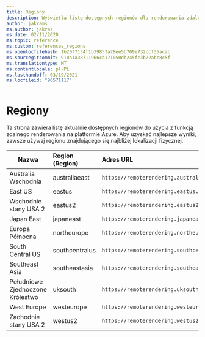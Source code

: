 ```yaml
---
title: Regiony
description: Wyświetla listę dostępnych regionów dla renderowania zdalnego na platformie Azure
author: jakrams
ms.author: jakras
ms.date: 02/11/2020
ms.topic: reference
ms.custom: references_regions
ms.openlocfilehash: 1b20f7134f1b39853a78ee5b709e732ccf35acac
ms.sourcegitcommit: 910a1a38711966cb171050db245fc3b22abc8c5f
ms.translationtype: MT
ms.contentlocale: pl-PL
ms.lasthandoff: 03/19/2021
ms.locfileid: "96571117"
---
```

# <a name="regions"></a>Regiony

Ta strona zawiera listę aktualnie dostępnych regionów do użycia z funkcją zdalnego renderowania na platformie Azure. Aby uzyskać najlepsze wyniki, zawsze używaj regionu znajdującego się najbliżej lokalizacji fizycznej.

| Nazwa | Region (Region) | Adres URL |
|-----------|:-----------|:-----------|
| Australia Wschodnia | australiaeast | `https://remoterendering.australiaeast.mixedreality.azure.com` |
| East US | eastus | `https://remoterendering.eastus.mixedreality.azure.com` |
| Wschodnie stany USA 2 | eastus2 | `https://remoterendering.eastus2.mixedreality.azure.com` |
| Japan East | japaneast | `https://remoterendering.japaneast.mixedreality.azure.com` |
| Europa Północna | northeurope | `https://remoterendering.northeurope.mixedreality.azure.com` |
| South Central US | southcentralus | `https://remoterendering.southcentralus.mixedreality.azure.com` |
| Southeast Asia | southeastasia | `https://remoterendering.southeastasia.mixedreality.azure.com` |
| Południowe Zjednoczone Królestwo | uksouth | `https://remoterendering.uksouth.mixedreality.azure.com` |
| West Europe | westeurope | `https://remoterendering.westeurope.mixedreality.azure.com` |
| Zachodnie stany USA 2 | westus2 | `https://remoterendering.westus2.mixedreality.azure.com` |
